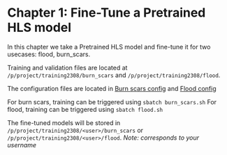 # Chapter 1: Fine-Tune a Pretrained HLS model
In this chapter we take a Pretrained HLS model and fine-tune it for two usecases: flood, burn_scars.

Training and validation files are located at `/p/project/training2308/burn_scars` and `/p/project/training2308/flood`.

The configuration files are located in [Burn scars config](chapter-1/mmsegmentation/configs/burn_scars_config/geospatial_fm_config.py) and [Flood config](chapter-1/mmsegmentation/configs/flood_config/geospatial_fm_config.py)

For burn scars, training can be triggered using `sbatch burn_scars.sh`
For flood, training can be triggered using `sbatch flood.sh`

The fine-tuned models will be stored in `/p/project/training2308/<user>/burn_scars` or `/p/project/training2308/<user>/flood`. *Note: <user> corresponds to your username*
